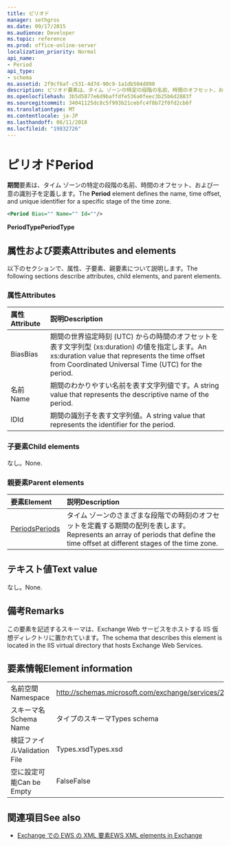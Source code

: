 ```yaml
---
title: ピリオド
manager: sethgros
ms.date: 09/17/2015
ms.audience: Developer
ms.topic: reference
ms.prod: office-online-server
localization_priority: Normal
api_name:
- Period
api_type:
- schema
ms.assetid: 2f9cf6af-c531-4d7d-90c9-1a1db504d890
description: ピリオド要素は、タイム ゾーンの特定の段階の名前、時間のオフセット、および一意の識別子を定義します。
ms.openlocfilehash: 3b5d5877e6d9baffdfe536a0feec3b25b6d2883f
ms.sourcegitcommit: 34041125dc8c5f993b21cebfc4f8b72f0fd2cb6f
ms.translationtype: MT
ms.contentlocale: ja-JP
ms.lasthandoff: 06/11/2018
ms.locfileid: "19832726"
---
```

# <a name="period"></a><span data-ttu-id="03fe6-103">ピリオド</span><span class="sxs-lookup"><span data-stu-id="03fe6-103">Period</span></span>

<span data-ttu-id="03fe6-104">**期間**要素は、タイム ゾーンの特定の段階の名前、時間のオフセット、および一意の識別子を定義します。</span><span class="sxs-lookup"><span data-stu-id="03fe6-104">The **Period** element defines the name, time offset, and unique identifier for a specific stage of the time zone.</span></span> 
  
```xml
<Period Bias="" Name="" Id=""/>
```

 <span data-ttu-id="03fe6-105">**PeriodType**</span><span class="sxs-lookup"><span data-stu-id="03fe6-105">**PeriodType**</span></span>
## <a name="attributes-and-elements"></a><span data-ttu-id="03fe6-106">属性および要素</span><span class="sxs-lookup"><span data-stu-id="03fe6-106">Attributes and elements</span></span>

<span data-ttu-id="03fe6-107">以下のセクションで、属性、子要素、親要素について説明します。</span><span class="sxs-lookup"><span data-stu-id="03fe6-107">The following sections describe attributes, child elements, and parent elements.</span></span>
  
### <a name="attributes"></a><span data-ttu-id="03fe6-108">属性</span><span class="sxs-lookup"><span data-stu-id="03fe6-108">Attributes</span></span>

|<span data-ttu-id="03fe6-109">**属性**</span><span class="sxs-lookup"><span data-stu-id="03fe6-109">**Attribute**</span></span>|<span data-ttu-id="03fe6-110">**説明**</span><span class="sxs-lookup"><span data-stu-id="03fe6-110">**Description**</span></span>|
|:-----|:-----|
|<span data-ttu-id="03fe6-111">Bias</span><span class="sxs-lookup"><span data-stu-id="03fe6-111">Bias</span></span>  <br/> |<span data-ttu-id="03fe6-112">期間の世界協定時刻 (UTC) からの時間のオフセットを表す文字列型 (xs:duration) の値を指定します。</span><span class="sxs-lookup"><span data-stu-id="03fe6-112">An xs:duration value that represents the time offset from Coordinated Universal Time (UTC) for the period.</span></span>  <br/> |
|<span data-ttu-id="03fe6-113">名前</span><span class="sxs-lookup"><span data-stu-id="03fe6-113">Name</span></span>  <br/> |<span data-ttu-id="03fe6-114">期間のわかりやすい名前を表す文字列値です。</span><span class="sxs-lookup"><span data-stu-id="03fe6-114">A string value that represents the descriptive name of the period.</span></span>  <br/> |
|<span data-ttu-id="03fe6-115">ID</span><span class="sxs-lookup"><span data-stu-id="03fe6-115">Id</span></span>  <br/> |<span data-ttu-id="03fe6-116">期間の識別子を表す文字列値。</span><span class="sxs-lookup"><span data-stu-id="03fe6-116">A string value that represents the identifier for the period.</span></span>  <br/> |
   
### <a name="child-elements"></a><span data-ttu-id="03fe6-117">子要素</span><span class="sxs-lookup"><span data-stu-id="03fe6-117">Child elements</span></span>

<span data-ttu-id="03fe6-118">なし。</span><span class="sxs-lookup"><span data-stu-id="03fe6-118">None.</span></span>
  
### <a name="parent-elements"></a><span data-ttu-id="03fe6-119">親要素</span><span class="sxs-lookup"><span data-stu-id="03fe6-119">Parent elements</span></span>

|<span data-ttu-id="03fe6-120">**要素**</span><span class="sxs-lookup"><span data-stu-id="03fe6-120">**Element**</span></span>|<span data-ttu-id="03fe6-121">**説明**</span><span class="sxs-lookup"><span data-stu-id="03fe6-121">**Description**</span></span>|
|:-----|:-----|
|[<span data-ttu-id="03fe6-122">Periods</span><span class="sxs-lookup"><span data-stu-id="03fe6-122">Periods</span></span>](periods.md) <br/> |<span data-ttu-id="03fe6-123">タイム ゾーンのさまざまな段階での時刻のオフセットを定義する期間の配列を表します。</span><span class="sxs-lookup"><span data-stu-id="03fe6-123">Represents an array of periods that define the time offset at different stages of the time zone.</span></span>  <br/> |
   
## <a name="text-value"></a><span data-ttu-id="03fe6-124">テキスト値</span><span class="sxs-lookup"><span data-stu-id="03fe6-124">Text value</span></span>

<span data-ttu-id="03fe6-125">なし。</span><span class="sxs-lookup"><span data-stu-id="03fe6-125">None.</span></span>
  
## <a name="remarks"></a><span data-ttu-id="03fe6-126">備考</span><span class="sxs-lookup"><span data-stu-id="03fe6-126">Remarks</span></span>

<span data-ttu-id="03fe6-127">この要素を記述するスキーマは、Exchange Web サービスをホストする IIS 仮想ディレクトリに置かれています。</span><span class="sxs-lookup"><span data-stu-id="03fe6-127">The schema that describes this element is located in the IIS virtual directory that hosts Exchange Web Services.</span></span>
  
## <a name="element-information"></a><span data-ttu-id="03fe6-128">要素情報</span><span class="sxs-lookup"><span data-stu-id="03fe6-128">Element information</span></span>

|||
|:-----|:-----|
|<span data-ttu-id="03fe6-129">名前空間</span><span class="sxs-lookup"><span data-stu-id="03fe6-129">Namespace</span></span>  <br/> |http://schemas.microsoft.com/exchange/services/2006/types  <br/> |
|<span data-ttu-id="03fe6-130">スキーマ名</span><span class="sxs-lookup"><span data-stu-id="03fe6-130">Schema Name</span></span>  <br/> |<span data-ttu-id="03fe6-131">タイプのスキーマ</span><span class="sxs-lookup"><span data-stu-id="03fe6-131">Types schema</span></span>  <br/> |
|<span data-ttu-id="03fe6-132">検証ファイル</span><span class="sxs-lookup"><span data-stu-id="03fe6-132">Validation File</span></span>  <br/> |<span data-ttu-id="03fe6-133">Types.xsd</span><span class="sxs-lookup"><span data-stu-id="03fe6-133">Types.xsd</span></span>  <br/> |
|<span data-ttu-id="03fe6-134">空に設定可能</span><span class="sxs-lookup"><span data-stu-id="03fe6-134">Can be Empty</span></span>  <br/> |<span data-ttu-id="03fe6-135">False</span><span class="sxs-lookup"><span data-stu-id="03fe6-135">False</span></span>  <br/> |
   
## <a name="see-also"></a><span data-ttu-id="03fe6-136">関連項目</span><span class="sxs-lookup"><span data-stu-id="03fe6-136">See also</span></span>



- [<span data-ttu-id="03fe6-137">Exchange での EWS の XML 要素</span><span class="sxs-lookup"><span data-stu-id="03fe6-137">EWS XML elements in Exchange</span></span>](ews-xml-elements-in-exchange.md)

